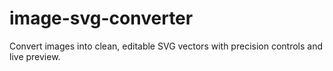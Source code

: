 # image-svg-converter
Convert images into clean, editable SVG vectors with precision controls and live preview.
